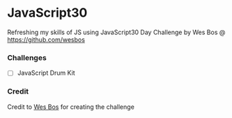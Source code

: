 # JavaScript30
Refreshing my skills of JS using JavaScript30 Day Challenge by Wes Bos @ https://github.com/wesbos

### Challenges
- [  ] JavaScript Drum Kit

### Credit
Credit to [Wes Bos](https://github.com/wesbos) for creating the challenge